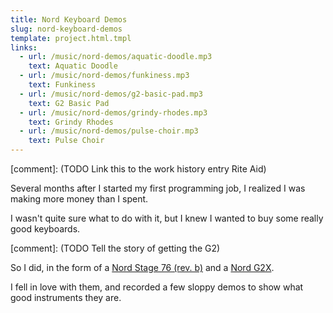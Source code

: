```yaml
---
title: Nord Keyboard Demos
slug: nord-keyboard-demos
template: project.html.tmpl
links:
  - url: /music/nord-demos/aquatic-doodle.mp3
    text: Aquatic Doodle
  - url: /music/nord-demos/funkiness.mp3
    text: Funkiness
  - url: /music/nord-demos/g2-basic-pad.mp3
    text: G2 Basic Pad
  - url: /music/nord-demos/grindy-rhodes.mp3
    text: Grindy Rhodes
  - url: /music/nord-demos/pulse-choir.mp3
    text: Pulse Choir
---
```


[comment]: (TODO Link this to the work history entry Rite Aid)

Several months after I started my first programming job, I realized I was
making more money than I spent.

I wasn't quite sure what to do with it, but I knew I wanted to buy some
really good keyboards.

[comment]: (TODO Tell the story of getting the G2)

So I did, in the form of a
[Nord Stage 76 (rev. b)](http://www.nordkeyboards.com/products/nord-stage-ex)
and a [Nord G2X](http://www.nordkeyboards.com/products/nord-modular-g2).

I fell in love with them, and recorded a few sloppy demos to show what good
instruments they are.
